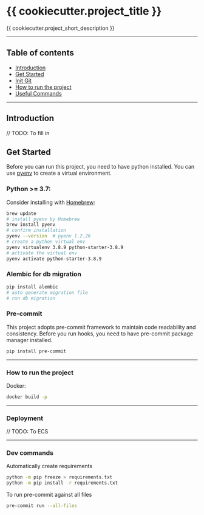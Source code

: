 # {{ cookiecutter.project_title }}

{{ cookiecutter.project_short_description }}

----
## Table of contents
- [Introduction]()
- [Get Started](#getstarted)
- [Init Git](#git)
- [How to run the project](#run)
- [Useful Commands](#commands)

----
## Introduction <a name="introduction"></a>
// TODO: To fill in

## Get Started <a name="getstarted"></a>

Before you can run this project, you need to have python installed.
You can use [pyenv](https://github.com/pyenv/pyenv) to create a virtual environment.

### Python >= 3.7:
Consider installing with [Homebrew](https://docs.brew.sh/):
```bash
brew update
# install pyenv by Homebrew
brew install pyenv
# confirm installation
pyenv --version  # pyenv 1.2.26
# create a python virtual env
pyenv virtualenv 3.8.9 python-starter-3.8.9
# activate the virtual env
pyenv activate python-starter-3.8.9
```

### Alembic for db migration
```bash
pip install alembic
# auto generate migration file
# run db migration
```

### Pre-commit
This project adopts pre-commit framework to maintain code readability and consistency.
Before you run hooks, you need to have pre-commit package manager installed.

```bash
pip install pre-commit
```

----
### How to run the project <a name="run"></a>
Docker:
```bash
docker build -p
```


----
### Deployment

// TODO: To ECS

----
### Dev commands  <a name="commands"></a>

Automatically create requirements
```bash
python -m pip freeze > requirements.txt
python -m pip install -r requirements.txt
```

To run pre-commit against all files
```bash
pre-commit run --all-files
```

